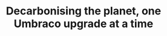 ---
title: Decarbonising the planet, one Umbraco upgrade at a time
excerpt: "On the release of .NET 5, Microsoft announced it would be up to 50% faster than the previous version. Our question was this: what could that mean for the carbon usage of our websites?"
event: Umbraco Newcastle Meetup
pubDate: 2023-04-21
slug: "decarbonising-the-planet-umbraco-manchester"
externalUrl: "https://www.meetup.com/umbraco-newcastle-meetup/events/291311677/"
---